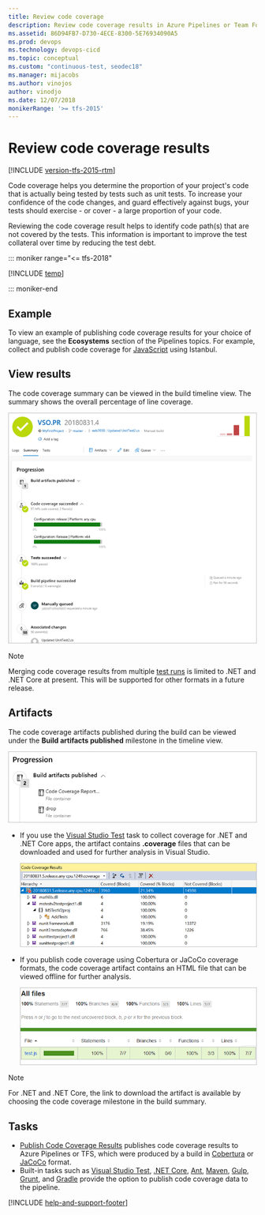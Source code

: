 ```yaml
---
title: Review code coverage
description: Review code coverage results in Azure Pipelines or Team Foundation Server (TFS)
ms.assetid: 86D94FB7-D730-4ECE-8300-5E76934090A5
ms.prod: devops
ms.technology: devops-cicd
ms.topic: conceptual
ms.custom: "continuous-test, seodec18"
ms.manager: mijacobs
ms.author: vinojos
author: vinodjo
ms.date: 12/07/2018
monikerRange: '>= tfs-2015'
---
```


# Review code coverage results

[!INCLUDE [version-tfs-2015-rtm](../_shared/version-tfs-2015-rtm.md)]

<a name="prerequisites"></a>  

Code coverage helps you determine the proportion of your project's code that is
actually being tested by tests such as unit tests. To increase your confidence
of the code changes, and guard effectively against bugs, your tests should
exercise - or cover - a large proportion of your code. 

Reviewing the code coverage result helps to identify code path(s) that are not
covered by the tests. This information is important to improve the test collateral
over time by reducing the test debt.

::: moniker range="<= tfs-2018"

[!INCLUDE [temp](../_shared/concept-rename-note.md)]

::: moniker-end

## Example

To view an example of publishing code coverage results for your choice of language,
see the **Ecosystems** section of the Pipelines topics. For example, collect and publish
code coverage for [JavaScript](../ecosystems/javascript.md) using Istanbul.

## View results 

The code coverage summary can be viewed in the build timeline view.
The summary shows the overall percentage of line coverage. 

![View code coverage results](media/review-code-coverage-results/view-code-coverage-summary.png)

> [!NOTE]
> Merging code coverage results from multiple [test runs](test-glossary.md) is
> limited to .NET and .NET Core at present. This will be supported for other formats in a future release.

## Artifacts

The code coverage artifacts published during the build can be viewed under the
**Build artifacts published** milestone in the timeline view.

![View code coverage artifact](media/review-code-coverage-results/view-code-coverage-artifact.png)

* If you use the [Visual Studio Test](../tasks/test/vstest.md) task to collect coverage for .NET and .NET Core apps, the artifact contains
  **.coverage** files that can be downloaded and used for further analysis in Visual Studio.

  ![View .coverage reports](media/review-code-coverage-results/view-dot-coverage-report.png)

* If you publish code coverage using Cobertura or JaCoCo coverage formats, the code coverage artifact contains
  an HTML file that can be viewed offline for further analysis.

  ![View html reports](media/review-code-coverage-results/view-html-report.png)

> [!NOTE]
> For .NET and .NET Core, the link to download the artifact is available by choosing the code coverage milestone in the build summary.

## Tasks

* [Publish Code Coverage Results](../tasks/test/publish-code-coverage-results.md) publishes code coverage results to Azure Pipelines or TFS,
  which were produced by a build in [Cobertura](https://cobertura.github.io/cobertura/) or [JaCoCo](https://www.eclemma.org/jacoco/) format. 
* Built-in tasks such as [Visual Studio Test](../tasks/test/vstest.md),
  [.NET Core](../tasks/build/dotnet-core-cli.md), [Ant](../tasks/build/ant.md), [Maven](../tasks/build/maven.md),
  [Gulp](../tasks/build/gulp.md), [Grunt](../tasks/build/grunt.md), and [Gradle](../tasks/build/gradle.md)
  provide the option to publish code coverage data to the pipeline.

[!INCLUDE [help-and-support-footer](_shared/help-and-support-footer.md)] 
